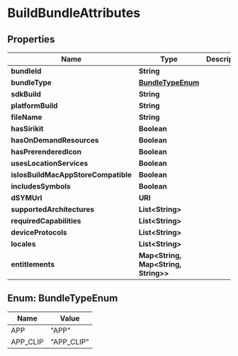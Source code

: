 

# BuildBundleAttributes


## Properties

| Name | Type | Description | Notes |
|------------ | ------------- | ------------- | -------------|
|**bundleId** | **String** |  |  [optional] |
|**bundleType** | [**BundleTypeEnum**](#BundleTypeEnum) |  |  [optional] |
|**sdkBuild** | **String** |  |  [optional] |
|**platformBuild** | **String** |  |  [optional] |
|**fileName** | **String** |  |  [optional] |
|**hasSirikit** | **Boolean** |  |  [optional] |
|**hasOnDemandResources** | **Boolean** |  |  [optional] |
|**hasPrerenderedIcon** | **Boolean** |  |  [optional] |
|**usesLocationServices** | **Boolean** |  |  [optional] |
|**isIosBuildMacAppStoreCompatible** | **Boolean** |  |  [optional] |
|**includesSymbols** | **Boolean** |  |  [optional] |
|**dSYMUrl** | **URI** |  |  [optional] |
|**supportedArchitectures** | **List&lt;String&gt;** |  |  [optional] |
|**requiredCapabilities** | **List&lt;String&gt;** |  |  [optional] |
|**deviceProtocols** | **List&lt;String&gt;** |  |  [optional] |
|**locales** | **List&lt;String&gt;** |  |  [optional] |
|**entitlements** | **Map&lt;String, Map&lt;String, String&gt;&gt;** |  |  [optional] |



## Enum: BundleTypeEnum

| Name | Value |
|---- | -----|
| APP | &quot;APP&quot; |
| APP_CLIP | &quot;APP_CLIP&quot; |



